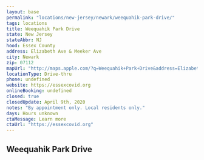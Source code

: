 ```yaml
---
layout: base
permalink: "locations/new-jersey/newark/weequahik-park-drive/"
tags: locations
title: Weequahik Park Drive
state: New Jersey
stateAbbr: NJ
hood: Essex County
address: Elizabeth Ave & Meeker Ave
city: Newark
zip: 07112
mapUrl: "http://maps.apple.com/?q=Weequahik+Park+Drive&address=Elizabeth+Ave+and+Meeker+Ave,Newark,New+Jersey,07112"
locationType: Drive-thru
phone: undefined
website: https://essexcovid.org
onlineBooking: undefined
closed: true
closedUpdate: April 9th, 2020
notes: "By appointment only. Local residents only."
days: Hours unknown
ctaMessage: Learn more
ctaUrl: "https://essexcovid.org"
---
```

## Weequahik Park Drive